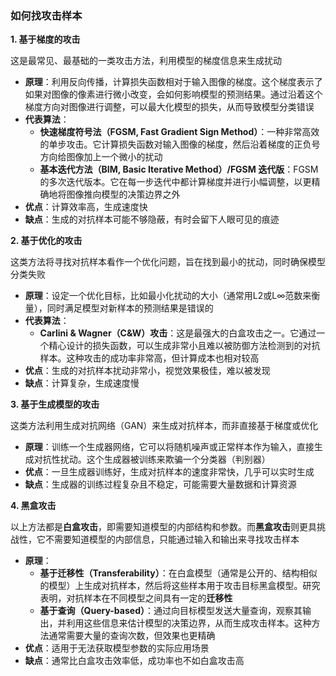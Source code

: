 ### 如何找攻击样本

**1. 基于梯度的攻击**

这是最常见、最基础的一类攻击方法，利用模型的梯度信息来生成扰动

- **原理**：利用反向传播，计算损失函数相对于输入图像的梯度。这个梯度表示了如果对图像的像素进行微小改变，会如何影响模型的预测结果。通过沿着这个梯度方向对图像进行调整，可以最大化模型的损失，从而导致模型分类错误
- **代表算法**：
  - **快速梯度符号法（FGSM, Fast Gradient Sign Method）**：一种非常高效的单步攻击。它计算损失函数对输入图像的梯度，然后沿着梯度的正负号方向给图像加上一个微小的扰动
  - **基本迭代方法（BIM, Basic Iterative Method）/FGSM 迭代版**：FGSM 的多次迭代版本。它在每一步迭代中都计算梯度并进行小幅调整，以更精确地将图像推向模型的决策边界之外
- **优点**：计算效率高，生成速度快
- **缺点**：生成的对抗样本可能不够隐蔽，有时会留下人眼可见的痕迹

**2. 基于优化的攻击**

这类方法将寻找对抗样本看作一个优化问题，旨在找到最小的扰动，同时确保模型分类失败

- **原理**：设定一个优化目标，比如最小化扰动的大小（通常用L2或L∞范数来衡量），同时满足模型对新样本的预测结果是错误的
- **代表算法**：
  - **Carlini & Wagner（C&W）攻击**：这是最强大的白盒攻击之一。它通过一个精心设计的损失函数，可以生成非常小且难以被防御方法检测到的对抗样本。这种攻击的成功率非常高，但计算成本也相对较高
- **优点**：生成的对抗样本扰动非常小，视觉效果极佳，难以被发现
- **缺点**：计算复杂，生成速度慢

**3. 基于生成模型的攻击**

这类方法利用生成对抗网络（GAN）来生成对抗样本，而非直接基于梯度或优化

- **原理**：训练一个生成器网络，它可以将随机噪声或正常样本作为输入，直接生成对抗性扰动。这个生成器被训练来欺骗一个分类器（判别器）
- **优点**：一旦生成器训练好，生成对抗样本的速度非常快，几乎可以实时生成
- **缺点**：生成器的训练过程复杂且不稳定，可能需要大量数据和计算资源

**4. 黑盒攻击**

以上方法都是**白盒攻击**，即需要知道模型的内部结构和参数。而**黑盒攻击**则更具挑战性，它不需要知道模型的内部信息，只能通过输入和输出来寻找攻击样本

- **原理**：
  - **基于迁移性（Transferability）**：在白盒模型（通常是公开的、结构相似的模型）上生成对抗样本，然后将这些样本用于攻击目标黑盒模型。研究表明，对抗样本在不同模型之间具有一定的**迁移性**
  - **基于查询（Query-based）**：通过向目标模型发送大量查询，观察其输出，并利用这些信息来估计模型的决策边界，从而生成攻击样本。这种方法通常需要大量的查询次数，但效果也更精确
- **优点**：适用于无法获取模型参数的实际应用场景
- **缺点**：通常比白盒攻击效率低，成功率也不如白盒攻击高